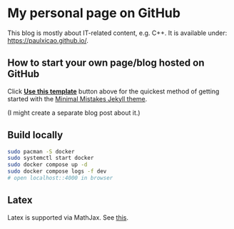 # My personal page on GitHub

This blog is mostly about IT-related content, e.g. C++.
It is available under: https://paulxicao.github.io/.

## How to start your own page/blog hosted on GitHub

Click [**Use this template**](https://github.com/mmistakes/mm-github-pages-starter/generate) button above for the quickest method of getting started with the [Minimal Mistakes Jekyll theme](https://github.com/mmistakes/minimal-mistakes).

(I might create a separate blog post about it.)

## Build locally

```bash
sudo pacman -S docker
sudo systemctl start docker
sudo docker compose up -d
sudo docker compose logs -f dev
# open localhost::4000 in browser
```

## Latex

Latex is supported via MathJax. See [this](https://www.iangoodfellow.com/blog/jekyll/markdown/tex/2016/11/07/latex-in-markdown.html).
